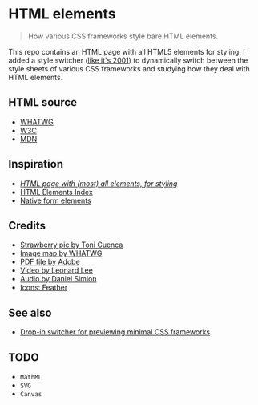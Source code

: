 # HTML elements

> How various CSS frameworks style bare HTML elements.

This repo contains an HTML page with all HTML5 elements for styling. I added a style switcher ([like it's 2001](https://alistapart.com/article/alternate)) to dynamically switch between the style sheets of various CSS frameworks and studying how they deal with HTML elements.

## HTML source

- [WHATWG](https://html.spec.whatwg.org/dev/semantics.html)
- [W3C](http://w3c.github.io/html/semantics.html)
- [MDN](https://developer.mozilla.org/docs/Web/HTML/Element)

## Inspiration

- [*HTML page with (most) all elements, for styling*](https://stackoverflow.com/questions/4790046/html-page-with-most-all-elements-for-styling)
- [HTML Elements Index](https://meiert.com/en/indices/html-elements/)
- [Native form elements](http://nativeformelements.com)

## Credits

- [Strawberry pic by Toni Cuenca](https://www.pexels.com/photo/berry-blur-close-up-delicious-566888/)
- [Image map by WHATWG](https://html.spec.whatwg.org/multipage/image-maps.html#image-maps)
- [PDF file by Adobe](https://www.adobe.com/content/dam/acom/en/devnet/acrobat/pdfs/pdf_open_parameters.pdf)
- [Video by Leonard Lee](https://www.youtube.com/watch?v=Z_4TlZCvYL4)
- [Audio by Daniel Simion](http://soundbible.com/2210-SOS-Morse-Code.html)
- [Icons: Feather](https://feathericons.com)

## See also

- [Drop-in switcher for previewing minimal CSS frameworks](https://github.com/dohliam/dropin-minimal-css)

## TODO

- `MathML`
- `SVG`
- `Canvas`
